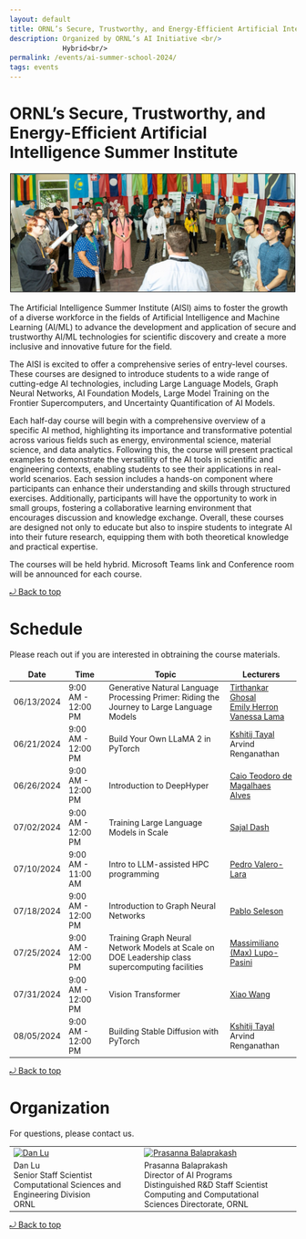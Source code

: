 ```yaml
---
layout: default
title: ORNL’s Secure, Trustworthy, and Energy-Efficient Artificial Intelligence Summer Institute <br/> 
description: Organized by ORNL’s AI Initiative <br/>
             Hybrid<br/>
permalink: /events/ai-summer-school-2024/
tags: events
---
```


# ORNL’s Secure, Trustworthy, and Energy-Efficient Artificial Intelligence Summer Institute

![banner](images/FY24_AI_summer_school.jpg)

The Artificial Intelligence Summer Institute (AISI) aims to foster the growth of a diverse workforce in the fields of Artificial Intelligence and Machine Learning (AI/ML) to advance the development and application of secure and trustworthy AI/ML technologies for scientific discovery and create a more inclusive and innovative future for the field.

The AISI is excited to offer a comprehensive series of entry-level courses.
These courses are designed to introduce students to a wide range of cutting-edge AI technologies, including Large Language Models, Graph Neural Networks, AI Foundation Models, Large Model Training on the Frontier Supercomputers, and Uncertainty Quantification of AI Models.

Each half-day course will begin with a comprehensive overview of a specific AI method, highlighting its importance and transformative potential across various fields such as energy, environmental science, material science, and data analytics.
Following this, the course will present practical examples to demonstrate the versatility of the AI tools in scientific and engineering contexts, enabling students to see their applications in real-world scenarios.
Each session includes a hands-on component where participants can enhance their understanding and skills through structured exercises.
Additionally, participants will have the opportunity to work in small groups, fostering a collaborative learning environment that encourages discussion and knowledge exchange.
Overall, these courses are designed not only to educate but also to inspire students to integrate AI into their future research, equipping them with both theoretical knowledge and practical expertise.

The courses will be held hybrid. Microsoft Teams link and Conference room will be announced for each course.


<a href="#top"> &#10558; Back to top</a>


# Schedule

Please reach out if you are interested in obtraining the course materials.

| Date | Time | Topic | Lecturers |
|------|------|-------|-----------|
| 06/13/2024 | 9:00 AM - 12:00 PM | Generative Natural Language Processing Primer: Riding the Journey to Large Language Models | [Tirthankar Ghosal](https://www.ornl.gov/staff-profile/tirthankar-ghosal)<br/> [Emily Herron](https://www.ornl.gov/staff-profile/emily-j-herron)<br/>[Vanessa Lama](https://www.ornl.gov/staff-profile/vanessa-lama)<br/> |
| 06/21/2024 | 9:00 AM - 12:00 PM | Build Your Own LLaMA 2 in PyTorch | [Kshitij Tayal](https://www.ornl.gov/staff-profile/kshitij-tayal) <br/> Arvind Renganathan |
| 06/26/2024 | 9:00 AM - 12:00 PM | Introduction to DeepHyper | [Caio Teodoro de Magalhaes Alves](https://www.ornl.gov/staff-profile/caio-teodoro-de-magalhaes-alves) |
| 07/02/2024 | 9:00 AM - 12:00 PM | Training Large Language Models in Scale | [Sajal Dash](https://www.ornl.gov/staff-profile/sajal-dash) |
| 07/10/2024 | 9:00 AM - 11:00 AM | Intro to LLM-assisted HPC programming | [Pedro Valero-Lara](https://www.ornl.gov/staff-profile/pedro-valero-lara) |
| 07/18/2024 | 9:00 AM - 12:00 PM | Introduction to Graph Neural Networks | [Pablo Seleson](https://pabloseleson.ornl.gov) |
| 07/25/2024 | 9:00 AM - 12:00 PM | Training Graph Neural Network Models at Scale on DOE Leadership class supercomputing facilities | [Massimiliano (Max) Lupo-Pasini](https://www.ornl.gov/staff-profile/massimiliano-lupo-pasini) <br/> |
| 07/31/2024 | 9:00 AM - 12:00 PM | Vision Transformer | [Xiao Wang](https://www.ornl.gov/staff-profile/xiao-wang) |
| 08/05/2024 | 9:00 AM - 12:00 PM | Building Stable Diffusion with PyTorch | [Kshitij Tayal](https://www.ornl.gov/staff-profile/kshitij-tayal) <br/> Arvind Renganathan |


<a href="#top"> &#10558; Back to top</a>

# Organization

For questions, please contact us.
<style>
td, th {
   border: none!important;
}
</style>

|    |    |    |
|----|----|----|
| [![Dan Lu](https://www.ornl.gov/sites/default/files/styles/staff_profile_image_style/public/2023-12/DanLu_use.JPG?h=4993d7a4&itok=qInYKsi0)](https://www.ornl.gov/staff-profile/dan-lu) | [![Prasanna Balaprakash](https://www.ornl.gov/sites/default/files/styles/staff_profile_image_style/public/2023-03/BalaprakashProfile_0.jpg?h=17644140&itok=AYUSlKCG)](https://www.ornl.gov/staff-profile/prasanna-balaprakash) |
| Dan Lu <br/> Senior Staff Scientist <br/> Computational Sciences and Engineering Division <br/> ORNL | Prasanna Balaprakash<br> Director of AI Programs <br> Distinguished R&D Staff Scientist<br> Computing and Computational Sciences Directorate, ORNL |

<a href="#top"> &#10558; Back to top</a>
